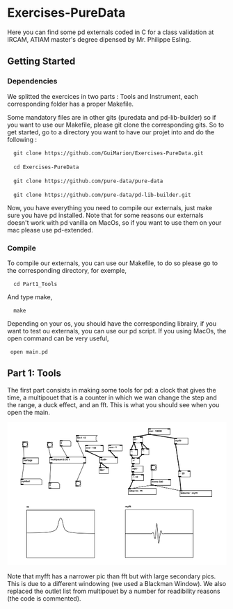 # Exercises-PureData

Here you can find some pd externals coded in C for a class validation at IRCAM, ATIAM master's degree dipensed by Mr. Philippe Esling.

## Getting Started

### Dependencies

We splitted the exercices in two parts : Tools and Instrument, each corresponding folder has a proper Makefile.

Some mandatory files are in other gits (puredata and pd-lib-builder) so if you want to use our Makefile, please git clone the corresponding gits. So to get started, go to a directory you want to have our projet into and do the following : 

      git clone https://github.com/GuiMarion/Exercises-PureData.git
      
      cd Exercises-PureData
 
      git clone https://github.com/pure-data/pure-data
     
      git clone https://github.com/pure-data/pd-lib-builder.git
      
Now, you have everything you need to compile our externals, just make sure you have pd installed. Note that for some reasons our externals doesn't work with pd vanilla on MacOs, so if you want to use them on your mac please use pd-extended.

### Compile

To compile our externals, you can use our Makefile, to do so please go to the corresponding directory, for exemple, 

      cd Part1_Tools
      
And type make, 

      make
     
Depending on your os, you should have the corresponding librairy, if you want to test ou externals, you can use our pd script. If you using MacOs, the open command can be very useful, 

     open main.pd
     

## Part 1: Tools

The first part consists in making some tools for pd: a clock that gives the time, a multipouet that is a counter in which we wan change the step and the range, a duck effect, and an fft. This is what you should see when you open the main.

![alt text](figures/main_Part1.png "pd main Part1")

Note that myfft has a narrower pic than fft but with large secondary pics. This is due to a different windowing (we used a Blackman Window). We also replaced the outlet list from multipouet by a number for readibility reasons (the code is commented).

